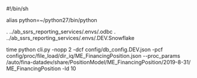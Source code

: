 #!/bin/sh

alias python=~/python27/bin/python

. ../ab_ssrs_reporting_services/.envs/.odbc
. ../ab_ssrs_reporting_services/.envs/.DEV.Snowflake


time python cli.py -nopp 2 -dcf config/db_config.DEV.json -pcf config/proc/file_load/dir_iq/ME_FinancingPosition.json --proc_params  \
/auto/fina-datadev/share/PositionModel/ME_FinancingPosition/2019-8-31/ ME_FinancingPosition -ld 10 

















 




